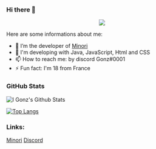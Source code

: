 ### Hi there 👋
<p align="center">
  <img src="https://media0.giphy.com/media/LW5vBvAb48Oe9OoEKT/giphy.gif" />
</p>

Here are some informations about me:

- 🔭 I’m the developer of [Minori](https://minoribot.eu/)
- 💬 I'm developing with Java, JavaScript, Html and CSS
- 📫 How to reach me: by discord Gonz#0001
- ⚡ Fun fact: I'm 18 from France


### GitHub Stats

![I Gonz's Github Stats](https://github-readme-stats.vercel.app/api?username=gonzyui&show_icons=true&theme=monokai)

[![Top Langs](https://github-readme-stats.vercel.app/api/top-langs/?username=gonzyui&layout=compact&show_icons=true&theme=monokai)](https://github.com/gonzyui)



### Links:
[Minori](https://minoribot.eu/)
[Discord](https://discord.bio/p/gonzyui)
